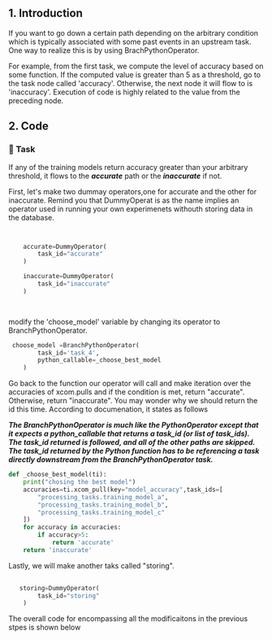 ## 1. Introduction 

If you want to go down a certain path depending on the arbitrary condition which is typically associated with some past events in an upstream task. One way to realize this is by using BrachPythonOperator.


For example,  from the first task, we compute the level of accuracy based on some function. If the computed value is greater than  5 as a threshold, go to the task node called 'accuracy'. Otherwise, the next node it will flow to is  'inaccuracy'. Execution of code is highly related to the value from the preceding node. 




## 2. Code

### :pushpin: Task 
If any of the training models return accuracy greater than your arbitrary threshold, it flows to the **_accurate_** path or the **_inaccurate_**  if not.


First, let's make two dummay operators,one for accurate and the other for inaccurate. Remind you that DummyOperat is as the name implies an
operator used in running your own experimenets withouth storing data in the database.

```python


    accurate=DummyOperator(
        task_id="accurate"
    )

    inaccurate=DummyOperator(
        task_id="inaccurate"
    )

       


```

modify the 'choose_model' variable by changing its operator to BranchPythonOperator. 

```python
 choose_model =BranchPythonOperator(
        task_id='task_4',
        python_callable=_choose_best_model
    )

```
Go back to the function our operator will call and
make iteration over the accuracies of xcom.pulls and if the condition is met, return "accurate". Otherwise, return "inaccurate". You may wonder why we should return the id this time.
According to documenation, it states as follows 

**_The BranchPythonOperator is much like the PythonOperator except that it expects a python_callable that returns a task_id (or list of task_ids). The task_id returned is followed, and all of the other paths are skipped. 
The task_id returned by the Python function has to be referencing a task directly downstream from the BranchPythonOperator task._**


```python
def _choose_best_model(ti):
    print("chosing the best model")
    accuracies=ti.xcom_pull(key="model_accuracy",task_ids=[
        "processing_tasks.training_model_a",
        "processing_tasks.training_model_b",
        "processing_tasks.training_model_c"
    ])
    for accuracy in accuracies:
        if accuracy>5:
            return 'accurate'
    return 'inaccurate'
```

Lastly, we will make another taks called "storing". 

```python
   
   storing=DummyOperator(
        task_id="storing"
    )
```


The overall code for encompassing all the modificaitons in the previous stpes is shown below


```python



```


